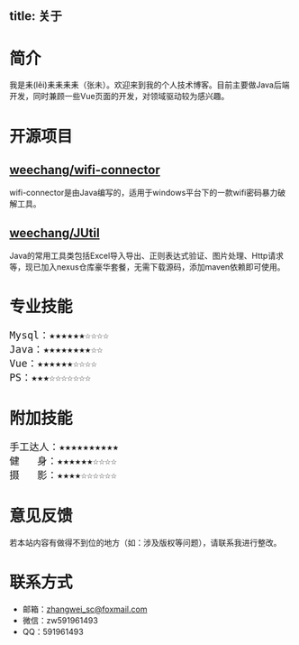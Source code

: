 title: 关于
---

# 简介

我是耒(lěi)耒耒耒耒（张未）。欢迎来到我的个人技术博客。目前主要做Java后端开发，同时兼顾一些Vue页面的开发，对领域驱动较为感兴趣。

# 开源项目

## [weechang/wifi-connector](https://github.com/weechang/wifi-connector)

wifi-connector是由Java编写的，适用于windows平台下的一款wifi密码暴力破解工具。

## [weechang/JUtil](https://github.com/weechang/JUtil)

Java的常用工具类包括Excel导入导出、正则表达式验证、图片处理、Http请求等，现已加入nexus仓库豪华套餐，无需下载源码，添加maven依赖即可使用。


# 专业技能

<pre style="font-size:1.1rem">
Mysql：★★★★★★☆☆☆☆
Java：★★★★★★★★☆☆
Vue：★★★★★★☆☆☆☆
PS：★★★☆☆☆☆☆☆☆
</pre>

# 附加技能

<pre style="font-size:1.1rem">
手工达人：★★★★★★★★★★
健   身：★★★★★★☆☆☆☆
摄   影：★★★★☆☆☆☆☆☆
</pre>

# 意见反馈

若本站内容有做得不到位的地方（如：涉及版权等问题），请联系我进行整改。

# 联系方式

* 邮箱：zhangwei_sc@foxmail.com
* 微信：zw591961493
* QQ：591961493